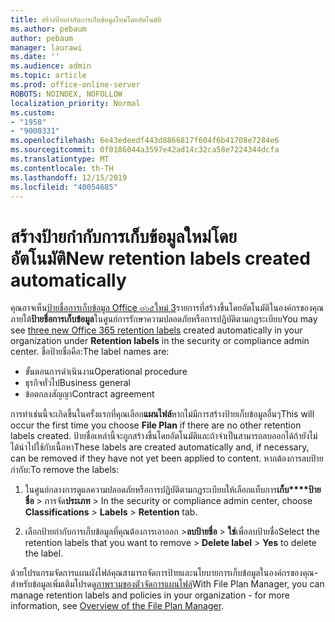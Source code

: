```yaml
---
title: สร้างป้ายกำกับการเก็บข้อมูลใหม่โดยอัตโนมัติ
ms.author: pebaum
author: pebaum
manager: laurawi
ms.date: ''
ms.audience: admin
ms.topic: article
ms.prod: office-online-server
ROBOTS: NOINDEX, NOFOLLOW
localization_priority: Normal
ms.custom:
- "1958"
- "9000331"
ms.openlocfilehash: 6e43edeedf443d8866817f604f6b41708e7284e6
ms.sourcegitcommit: 0f0186044a3597e42ad14c32ca58e7224344dcfa
ms.translationtype: MT
ms.contentlocale: th-TH
ms.lasthandoff: 12/15/2019
ms.locfileid: "40054685"
---
```

# <a name="new-retention-labels-created-automatically"></a><span data-ttu-id="33aa4-102">สร้างป้ายกำกับการเก็บข้อมูลใหม่โดยอัตโนมัติ</span><span class="sxs-lookup"><span data-stu-id="33aa4-102">New retention labels created automatically</span></span>

<span data-ttu-id="33aa4-103">คุณอาจเห็น[ป้ายชื่อการเก็บข้อมูล Office ๓๖๕ใหม่ 3](https://docs.microsoft.com/office365/securitycompliance/file-plan-manager#default-retention-labels-and-label-policy)รายการที่สร้างขึ้นโดยอัตโนมัติในองค์กรของคุณภายใต้**ป้ายชื่อการเก็บข้อมูล**ในศูนย์การรักษาความปลอดภัยหรือการปฏิบัติตามกฎระเบียบ</span><span class="sxs-lookup"><span data-stu-id="33aa4-103">You may see [three new Office 365 retention labels](https://docs.microsoft.com/office365/securitycompliance/file-plan-manager#default-retention-labels-and-label-policy) created automatically in your organization under **Retention labels** in the security or compliance admin center.</span></span> <span data-ttu-id="33aa4-104">ชื่อป้ายชื่อคือ:</span><span class="sxs-lookup"><span data-stu-id="33aa4-104">The label names are:</span></span>

- <span data-ttu-id="33aa4-105">ขั้นตอนการดำเนินงาน</span><span class="sxs-lookup"><span data-stu-id="33aa4-105">Operational procedure</span></span>
- <span data-ttu-id="33aa4-106">ธุรกิจทั่วไป</span><span class="sxs-lookup"><span data-stu-id="33aa4-106">Business general</span></span>
- <span data-ttu-id="33aa4-107">ข้อตกลงสัญญา</span><span class="sxs-lookup"><span data-stu-id="33aa4-107">Contract agreement</span></span>

<span data-ttu-id="33aa4-108">การทำเช่นนี้จะเกิดขึ้นในครั้งแรกที่คุณเลือก**แผนไฟล์**หากไม่มีการสร้างป้ายเก็บข้อมูลอื่นๆ</span><span class="sxs-lookup"><span data-stu-id="33aa4-108">This will occur the first time you choose **File Plan** if there are no other retention labels created.</span></span> <span data-ttu-id="33aa4-109">ป้ายชื่อเหล่านี้จะถูกสร้างขึ้นโดยอัตโนมัติและถ้าจำเป็นสามารถลบออกได้ถ้ายังไม่ได้นำไปใช้กับเนื้อหา</span><span class="sxs-lookup"><span data-stu-id="33aa4-109">These labels are created automatically and, if necessary, can be removed if they have not yet been applied to content.</span></span> <span data-ttu-id="33aa4-110">หากต้องการลบป้ายกำกับ:</span><span class="sxs-lookup"><span data-stu-id="33aa4-110">To remove the labels:</span></span>

1. <span data-ttu-id="33aa4-111">ในศูนย์กลางการดูแลความปลอดภัยหรือการปฏิบัติตามกฎระเบียบให้เลือกแท็บการ**เก็บ\*\*\*\*ป้ายชื่อ** > การจัด**ประเภท** > </span><span class="sxs-lookup"><span data-stu-id="33aa4-111">In the security or compliance admin center, choose **Classifications** > **Labels** > **Retention** tab.</span></span>

1. <span data-ttu-id="33aa4-112">เลือกป้ายกำกับการเก็บข้อมูลที่คุณต้องการเอาออก >**ลบป้ายชื่อ** > **ใช่**เพื่อลบป้ายชื่อ</span><span class="sxs-lookup"><span data-stu-id="33aa4-112">Select the retention labels that you want to remove > **Delete label** > **Yes** to delete the label.</span></span>

<span data-ttu-id="33aa4-113">ด้วยโปรแกรมจัดการแผนผังไฟล์คุณสามารถจัดการป้ายและนโยบายการเก็บข้อมูลในองค์กรของคุณ-สำหรับข้อมูลเพิ่มเติมโปรดดู[ภาพรวมของตัวจัดการแผนไฟล์](https://docs.microsoft.com/office365/securitycompliance/file-plan-manager)</span><span class="sxs-lookup"><span data-stu-id="33aa4-113">With File Plan Manager, you can manage retention labels and policies in your organization - for more information, see [Overview of the File Plan Manager](https://docs.microsoft.com/office365/securitycompliance/file-plan-manager).</span></span>